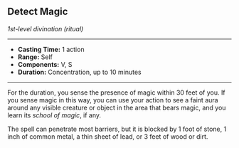 ## Detect Magic
*1st-level divination (ritual)*
___
- **Casting Time:** 1 action
- **Range:** Self
- **Components:** V, S
- **Duration:** Concentration, up to 10 minutes
---
For the duration, you sense the presence of magic within 30 feet of you. If you sense magic in this way, you can use your action to see a faint aura around any visible creature or object in the area that bears magic, and you learn its *school of magic*, if any.

The spell can penetrate most barriers, but it is blocked by 1 foot of stone, 1 inch of common metal, a thin sheet of lead, or 3 feet of wood or dirt.